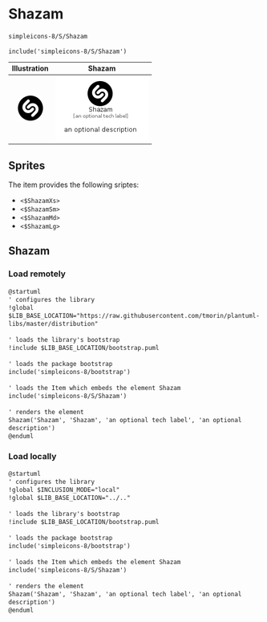 # Shazam


```text
simpleicons-8/S/Shazam
```

```text
include('simpleicons-8/S/Shazam')
```



| Illustration | Shazam |
| :---: | :---: |
| ![illustration for Illustration](../../simpleicons-8/S/Shazam.png) | ![illustration for Shazam](../../simpleicons-8/S/Shazam.Local.png) |



## Sprites
The item provides the following sriptes:

- `<$ShazamXs>`
- `<$ShazamSm>`
- `<$ShazamMd>`
- `<$ShazamLg>`





## Shazam

### Load remotely
```plantuml
@startuml
' configures the library
!global $LIB_BASE_LOCATION="https://raw.githubusercontent.com/tmorin/plantuml-libs/master/distribution"

' loads the library's bootstrap
!include $LIB_BASE_LOCATION/bootstrap.puml

' loads the package bootstrap
include('simpleicons-8/bootstrap')

' loads the Item which embeds the element Shazam
include('simpleicons-8/S/Shazam')

' renders the element
Shazam('Shazam', 'Shazam', 'an optional tech label', 'an optional description')
@enduml
```

### Load locally
```plantuml
@startuml
' configures the library
!global $INCLUSION_MODE="local"
!global $LIB_BASE_LOCATION="../.."

' loads the library's bootstrap
!include $LIB_BASE_LOCATION/bootstrap.puml

' loads the package bootstrap
include('simpleicons-8/bootstrap')

' loads the Item which embeds the element Shazam
include('simpleicons-8/S/Shazam')

' renders the element
Shazam('Shazam', 'Shazam', 'an optional tech label', 'an optional description')
@enduml
```

